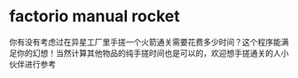 # factorio manual rocket
 你有没有考虑过在异星工厂里手搓一个火箭通关需要花费多少时间？这个程序能满足你的幻想！当然计算其他物品的纯手搓时间也是可以的，欢迎想手搓通关的人小伙伴进行参考
